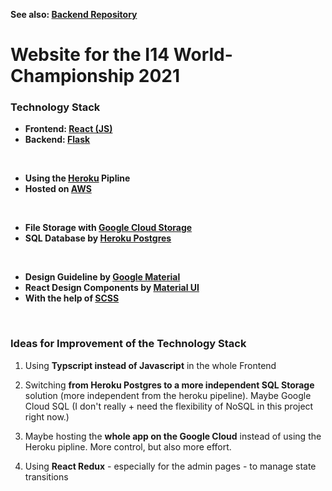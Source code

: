**See also: [Backend Repository](https://github.com/dostuffthatmatters/I14Worlds2021Backend)**

# Website for the I14 World-Championship 2021

### Technology Stack

* **Frontend: [React (JS)](https://reactjs.org/)**
* **Backend: [Flask](https://flask.palletsprojects.com/en/1.1.x/)**

<br/>

* **Using the [Heroku](https://www.heroku.com/) Pipline**
* **Hosted on [AWS](https://aws.amazon.com/de/)**

<br/>

* **File Storage with [Google Cloud Storage](https://cloud.google.com/products/storage)**
* **SQL Database by [Heroku Postgres](https://www.heroku.com/postgres)**

<br/>

* **Design Guideline by [Google Material](https://material.io/)**
* **React Design Components by [Material UI](https://material-ui.com/)**
* **With the help of [SCSS](https://sass-lang.com/)**

<br/>

### Ideas for Improvement of the Technology Stack

1. Using **Typscript instead of Javascript** in the whole Frontend

2. Switching **from Heroku Postgres to a more independent SQL Storage** solution (more
independent from the heroku pipeline). Maybe Google Cloud SQL (I don't really +
need the flexibility of NoSQL in this project right now.)

3. Maybe hosting the **whole app on the Google Cloud** instead of using
the Heroku pipline. More control, but also more effort.

4. Using **React Redux** - especially for the admin pages - to manage state transitions
